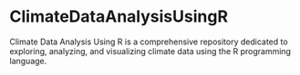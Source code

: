 # ClimateDataAnalysisUsingR
Climate Data Analysis Using R is a comprehensive repository dedicated to exploring, analyzing, and visualizing climate data using the R programming language. 
